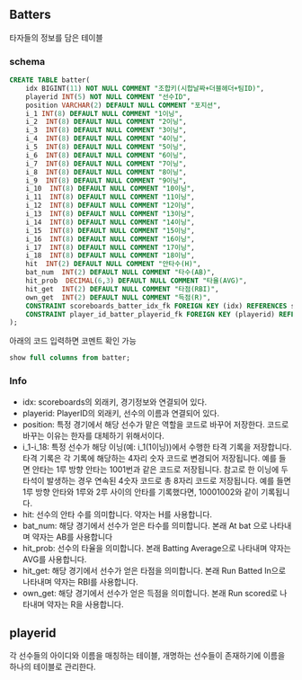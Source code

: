 ## Batters

타자들의 정보를 담은 테이블

### schema

```sql
CREATE TABLE batter(
    idx BIGINT(11) NOT NULL COMMENT "조합키(시합날짜+더블헤더+팀ID)",
    playerid INT(5) NOT NULL COMMENT "선수ID",
    position VARCHAR(2) DEFAULT NULL COMMENT "포지션",
    i_1 INT(8) DEFAULT NULL COMMENT "1이닝",
    i_2  INT(8) DEFAULT NULL COMMENT "2이닝",
    i_3  INT(8) DEFAULT NULL COMMENT "3이닝",
    i_4  INT(8) DEFAULT NULL COMMENT "4이닝",
    i_5  INT(8) DEFAULT NULL COMMENT "5이닝",
    i_6  INT(8) DEFAULT NULL COMMENT "6이닝",
    i_7  INT(8) DEFAULT NULL COMMENT "7이닝",
    i_8  INT(8) DEFAULT NULL COMMENT "8이닝",
    i_9  INT(8) DEFAULT NULL COMMENT "9이닝",
    i_10  INT(8) DEFAULT NULL COMMENT "10이닝",
    i_11  INT(8) DEFAULT NULL COMMENT "11이닝",
    i_12  INT(8) DEFAULT NULL COMMENT "12이닝",
    i_13  INT(8) DEFAULT NULL COMMENT "13이닝",
    i_14  INT(8) DEFAULT NULL COMMENT "14이닝",
    i_15  INT(8) DEFAULT NULL COMMENT "15이닝",
    i_16  INT(8) DEFAULT NULL COMMENT "16이닝",
    i_17  INT(8) DEFAULT NULL COMMENT "17이닝",
    i_18  INT(8) DEFAULT NULL COMMENT "18이닝",
    hit  INT(2) DEFAULT NULL COMMENT "안타수(H)",
    bat_num  INT(2) DEFAULT NULL COMMENT "타수(AB)",
    hit_prob  DECIMAL(6,3) DEFAULT NULL COMMENT "타율(AVG)",
    hit_get  INT(2) DEFAULT NULL COMMENT "타점(RBI)",
    own_get  INT(2) DEFAULT NULL COMMENT "득점(R)",
    CONSTRAINT scoreboards_batter_idx_fk FOREIGN KEY (idx) REFERENCES scoreboard (idx),
    CONSTRAINT player_id_batter_playerid_fk FOREIGN KEY (playerid) REFERENCES player_id (playerid)
);
```

아래의 코드 입력하면 코멘트 확인 가능

```sql
show full columns from batter;
```

### Info

- idx: scoreboards의 외래키, 경기정보와 연결되어 있다.
- playerid: PlayerID의 외래키, 선수의 이름과 연결되어 있다.
- position: 특정 경기에서 해당 선수가 맡은 역할을 코드로 바꾸어 저장한다. 코드로 바꾸는 이유는 한자를 대체하기 위해서이다. 
- i_1-i_18: 특정 선수가 해당 이닝(예: i_1(1이닝))에서 수행한 타격 기록을 저장합니다. 타격 기록은 각 기록에 해당하는 4자리 숫자 코드로 변경되어 저장됩니다. 예를 들면 안타는 1루 방향 안타는 1001번과 같은 코드로 저장됩니다. 참고로 한 이닝에 두 타석이 발생하는 경우 연속된 4숫자 코드로 총 8자리 코드로 저장됩니다. 예를 들면 1루 방향 안타와 1루와 2루 사이의 안타를 기록했다면, 10001002와 같이 기록됩니다.
- hit: 선수의 안타 수를 의미합니다. 약자는 H를 사용합니다.
- bat_num: 해당 경기에서 선수가 얻은 타수를 의미합니다. 본래 At bat 으로 나타내며 약자는 AB를 사용합니다
- hit_prob: 선수의 타율을 의미합니다. 본래 Batting Average으로 나타내며 약자는 AVG를 사용합니다.
- hit_get: 해당 경기에서 선수가 얻은 타점을 의미합니다. 본래 Run Batted In으로 나타내며 약자는 RBI를 사용합니다.
- own_get: 해당 경기에서 선수가 얻은 득점을 의미합니다. 본래 Run scored로 나타내며 약자는 R을 사용합니다.

## playerid

각 선수들의 아이디와 이름을 매칭하는 테이블, 개명하는 선수들이 존재하기에 이름을 하나의 테이블로 관리한다.
